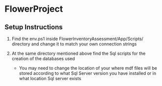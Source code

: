 # FlowerProject

## Setup Instructions
1) Find the env.ps1 inside FlowerInventoryAssessment/App/Scripts/ directory and change it to match your own connection strings
2) At the same directory mentioned above find the Sql scripts for the creation of the databases used

   - You may need to change the location of your where mdf files will be stored according to what Sql Server version you have installed or in what location Sql server exists
